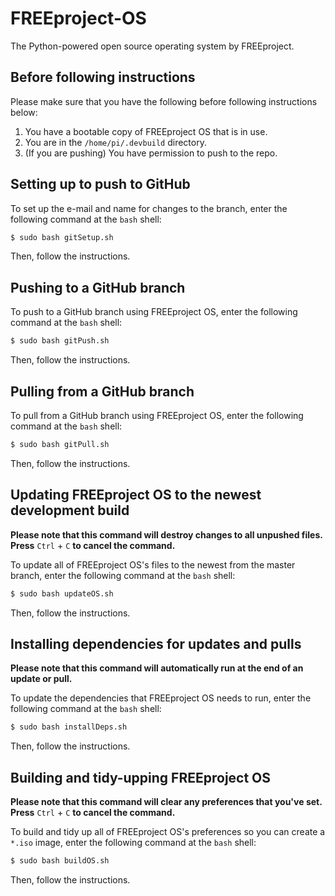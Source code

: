 # FREEproject-OS
The Python-powered open source operating system by FREEproject.

## Before following instructions
Please make sure that you have the following before following instructions below:

1. You have a bootable copy of FREEproject OS that is in use.
2. You are in the `/home/pi/.devbuild` directory.
3. (If you are pushing) You have permission to push to the repo.

## Setting up to push to GitHub
To set up the e-mail and name for changes to the branch, enter the following command at the `bash` shell:

```bash
$ sudo bash gitSetup.sh
```

Then, follow the instructions.

## Pushing to a GitHub branch
To push to a GitHub branch using FREEproject OS, enter the following command at the `bash` shell:

```bash
$ sudo bash gitPush.sh
```

Then, follow the instructions.

## Pulling from a GitHub branch
To pull from a GitHub branch using FREEproject OS, enter the following command at the `bash` shell:

```bash
$ sudo bash gitPull.sh
```

Then, follow the instructions.

## Updating FREEproject OS to the newest development build
**Please note that this command will destroy changes to all unpushed files. Press** `Ctrl` + `C` **to cancel the command.** 

To update all of FREEproject OS's files to the newest from the master branch, enter the following command at the `bash` shell:

```bash
$ sudo bash updateOS.sh
```

Then, follow the instructions.

## Installing dependencies for updates and pulls
**Please note that this command will automatically run at the end of an update or pull.** 

To update the dependencies that FREEproject OS needs to run, enter the following command at the `bash` shell:

```bash
$ sudo bash installDeps.sh
```

Then, follow the instructions.

## Building and tidy-upping FREEproject OS
**Please note that this command will clear any preferences that you've set. Press** `Ctrl` + `C` **to cancel the command.** 

To build and tidy up all of FREEproject OS's preferences so you can create a `*.iso` image, enter the following command at the `bash` shell:

```bash
$ sudo bash buildOS.sh
```

Then, follow the instructions.
